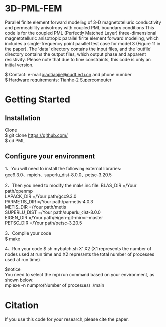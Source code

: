 # 3D-PML-FEM
Parallel finite element forward modeling of 3-D magnetotelluric conductivity and permeability anisotropy with coupled PML boundary conditions
This code is for the coupled PML (Perfectly Matched Layer) three-dimensional magnetotelluric anisotropic parallel finite element forward modeling, which includes a single-frequency point parallel test case for model 3 (Figure 11 in the paper). The 'data' directory contains the input files, and the 'outfile' directory contains the output files, which output phase and apparent resistivity. Please note that due to time constraints, this code is only an initial version.

$ Contact: e-mail xiaotiaojie@nudt.edu.cn and phone number  
$ Hardware requirements: Tianhe-2 Supercomputer  

# Getting Started
## Installation
Clone  
$ git clone https://github.com/  
$ cd PML

## Configure your environment
1、You will need to install the following external libraries:  
gcc9.3.0、mpich、superlu_dist-8.0.0、petsc-3.20.5 

2、Then you need to modify the make.inc file: 
BLAS_DIR     =/Your path/openmp  
LAPACK_DIR   =/Your path/gcc9.3.0  
PARMETIS_DIR =/Your path/parmetis-4.0.3  
METIS_DIR    =/Your path/metis  
SUPERLU_DIST =/Your path/superlu_dist-8.0.0  
EIGEN_DIR     =/Your path/eigen-git-mirror-master  
PETSC_DIR    =/Your path/petsc-3.20.5  

3、Compile your code  
$ make

4、Run your code
$ sh mybatch.sh X1 X2 (X1 represents the number of nodes used at run time and X2 represents the total number of processes used at run time)  

$notice  
You need to select the mpi run command based on your environment, as shown below:  
mpiexe -n numpro(Number of processes) ./main

# Citation
If you use this code for your research, please cite the paper.


